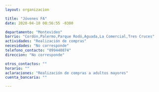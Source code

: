 ```yaml
---
layout: organizacion

title: "Jóvenes FA"
date: 2020-04-10 00:56:55 -0300

departamento: "Montevideo"
barrio: "Cordón,Palermo,Parque Rodó,Aguada,La Comercial,Tres Cruces"
actividades: "Realización de compras"
necesidades: "No corresponde"
telefono_contacto: "099440874"
direccion: "No corresponde"

otros_contactos: ""
horario: ""
aclaraciones: "Realización de compras a adultos mayores"
cuenta_bancaria: ""

---
```

